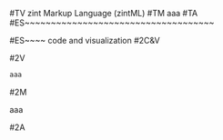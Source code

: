 #TV
zint Markup Language (zintML)
#TM
aaa
#TA
#ES~~~~~~~~~~~~~~~~~~~~~~~~~~~~~~~~~~~~



#ES~~~~ code and visualization
#2C&V

#2V

```html
aaa
```

#2M

aaa

#2A


